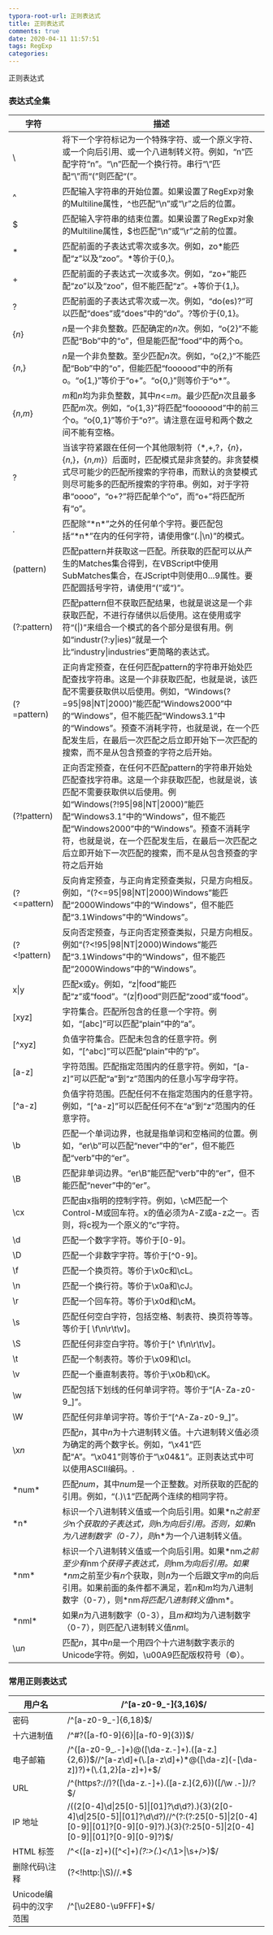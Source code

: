 ```yaml
---
typora-root-url: 正则表达式
title: 正则表达式
comments: true
date: 2020-04-11 11:57:51
tags: RegExp
categories:
---
```


正则表达式

<!--more-->

### 表达式全集

| 字符         | 描述                                                         |
| ------------ | ------------------------------------------------------------ |
| \            | 将下一个字符标记为一个特殊字符、或一个原义字符、或一个向后引用、或一个八进制转义符。例如，“n”匹配字符“n”。“\n”匹配一个换行符。串行“\\”匹配“\”而“\(”则匹配“(”。 |
| ^            | 匹配输入字符串的开始位置。如果设置了RegExp对象的Multiline属性，^也匹配“\n”或“\r”之后的位置。 |
| $            | 匹配输入字符串的结束位置。如果设置了RegExp对象的Multiline属性，$也匹配“\n”或“\r”之前的位置。 |
| *            | 匹配前面的子表达式零次或多次。例如，zo*能匹配“z”以及“zoo”。*等价于{0,}。 |
| +            | 匹配前面的子表达式一次或多次。例如，“zo+”能匹配“zo”以及“zoo”，但不能匹配“z”。+等价于{1,}。 |
| ?            | 匹配前面的子表达式零次或一次。例如，“do(es)?”可以匹配“does”或“does”中的“do”。?等价于{0,1}。 |
| {*n*}        | *n*是一个非负整数。匹配确定的*n*次。例如，“o{2}”不能匹配“Bob”中的“o”，但是能匹配“food”中的两个o。 |
| {*n*,}       | *n*是一个非负整数。至少匹配*n*次。例如，“o{2,}”不能匹配“Bob”中的“o”，但能匹配“foooood”中的所有o。“o{1,}”等价于“o+”。“o{0,}”则等价于“o*”。 |
| {*n*,*m*}    | *m*和*n*均为非负整数，其中*n*<=*m*。最少匹配*n*次且最多匹配*m*次。例如，“o{1,3}”将匹配“fooooood”中的前三个o。“o{0,1}”等价于“o?”。请注意在逗号和两个数之间不能有空格。 |
| ?            | 当该字符紧跟在任何一个其他限制符（*,+,?，{*n*}，{*n*,}，{*n*,*m*}）后面时，匹配模式是非贪婪的。非贪婪模式尽可能少的匹配所搜索的字符串，而默认的贪婪模式则尽可能多的匹配所搜索的字符串。例如，对于字符串“oooo”，“o+?”将匹配单个“o”，而“o+”将匹配所有“o”。 |
| .            | 匹配除“\*n*”之外的任何单个字符。要匹配包括“\*n*”在内的任何字符，请使用像“(.\|\n)”的模式。 |
| (pattern)    | 匹配pattern并获取这一匹配。所获取的匹配可以从产生的Matches集合得到，在VBScript中使用SubMatches集合，在JScript中则使用$0…$9属性。要匹配圆括号字符，请使用“\(”或“\)”。 |
| (?:pattern)  | 匹配pattern但不获取匹配结果，也就是说这是一个非获取匹配，不进行存储供以后使用。这在使用或字符“(\|)”来组合一个模式的各个部分是很有用。例如“industr(?:y\|ies)”就是一个比“industry\|industries”更简略的表达式。 |
| (?=pattern)  | 正向肯定预查，在任何匹配pattern的字符串开始处匹配查找字符串。这是一个非获取匹配，也就是说，该匹配不需要获取供以后使用。例如，“Windows(?=95\|98\|NT\|2000)”能匹配“Windows2000”中的“Windows”，但不能匹配“Windows3.1”中的“Windows”。预查不消耗字符，也就是说，在一个匹配发生后，在最后一次匹配之后立即开始下一次匹配的搜索，而不是从包含预查的字符之后开始。 |
| (?!pattern)  | 正向否定预查，在任何不匹配pattern的字符串开始处匹配查找字符串。这是一个非获取匹配，也就是说，该匹配不需要获取供以后使用。例如“Windows(?!95\|98\|NT\|2000)”能匹配“Windows3.1”中的“Windows”，但不能匹配“Windows2000”中的“Windows”。预查不消耗字符，也就是说，在一个匹配发生后，在最后一次匹配之后立即开始下一次匹配的搜索，而不是从包含预查的字符之后开始 |
| (?<=pattern) | 反向肯定预查，与正向肯定预查类拟，只是方向相反。例如，“(?<=95\|98\|NT\|2000)Windows”能匹配“2000Windows”中的“Windows”，但不能匹配“3.1Windows”中的“Windows”。 |
| (?<!pattern) | 反向否定预查，与正向否定预查类拟，只是方向相反。例如“(?<!95\|98\|NT\|2000)Windows”能匹配“3.1Windows”中的“Windows”，但不能匹配“2000Windows”中的“Windows”。 |
| x\|y         | 匹配x或y。例如，“z\|food”能匹配“z”或“food”。“(z\|f)ood”则匹配“zood”或“food”。 |
| [xyz]        | 字符集合。匹配所包含的任意一个字符。例如，“[abc]”可以匹配“plain”中的“a”。 |
| [^xyz]       | 负值字符集合。匹配未包含的任意字符。例如，“[^abc]”可以匹配“plain”中的“p”。 |
| [a-z]        | 字符范围。匹配指定范围内的任意字符。例如，“[a-z]”可以匹配“a”到“z”范围内的任意小写字母字符。 |
| [^a-z]       | 负值字符范围。匹配任何不在指定范围内的任意字符。例如，“[^a-z]”可以匹配任何不在“a”到“z”范围内的任意字符。 |
| \b           | 匹配一个单词边界，也就是指单词和空格间的位置。例如，“er\b”可以匹配“never”中的“er”，但不能匹配“verb”中的“er”。 |
| \B           | 匹配非单词边界。“er\B”能匹配“verb”中的“er”，但不能匹配“never”中的“er”。 |
| \cx          | 匹配由x指明的控制字符。例如，\cM匹配一个Control-M或回车符。x的值必须为A-Z或a-z之一。否则，将c视为一个原义的“c”字符。 |
| \d           | 匹配一个数字字符。等价于[0-9]。                              |
| \D           | 匹配一个非数字字符。等价于[^0-9]。                           |
| \f           | 匹配一个换页符。等价于\x0c和\cL。                            |
| \n           | 匹配一个换行符。等价于\x0a和\cJ。                            |
| \r           | 匹配一个回车符。等价于\x0d和\cM。                            |
| \s           | 匹配任何空白字符，包括空格、制表符、换页符等等。等价于[ \f\n\r\t\v]。 |
| \S           | 匹配任何非空白字符。等价于[^ \f\n\r\t\v]。                   |
| \t           | 匹配一个制表符。等价于\x09和\cI。                            |
| \v           | 匹配一个垂直制表符。等价于\x0b和\cK。                        |
| \w           | 匹配包括下划线的任何单词字符。等价于“[A-Za-z0-9_]”。         |
| \W           | 匹配任何非单词字符。等价于“[^A-Za-z0-9_]”。                  |
| \x*n*        | 匹配*n*，其中*n*为十六进制转义值。十六进制转义值必须为确定的两个数字长。例如，“\x41”匹配“A”。“\x041”则等价于“\x04&1”。正则表达式中可以使用ASCII编码。. |
| \*num*       | 匹配*num*，其中*num*是一个正整数。对所获取的匹配的引用。例如，“(.)\1”匹配两个连续的相同字符。 |
| \*n*         | 标识一个八进制转义值或一个向后引用。如果\*n*之前至少*n*个获取的子表达式，则*n*为向后引用。否则，如果*n*为八进制数字（0-7），则*n*为一个八进制转义值。 |
| \*nm*        | 标识一个八进制转义值或一个向后引用。如果\*nm*之前至少有*nm*个获得子表达式，则*nm*为向后引用。如果\*nm*之前至少有*n*个获取，则*n*为一个后跟文字*m*的向后引用。如果前面的条件都不满足，若*n*和*m*均为八进制数字（0-7），则\*nm*将匹配八进制转义值*nm*。 |
| \*nml*       | 如果*n*为八进制数字（0-3），且*m和l*均为八进制数字（0-7），则匹配八进制转义值*nm*l。 |
| \u*n*        | 匹配*n*，其中*n*是一个用四个十六进制数字表示的Unicode字符。例如，\u00A9匹配版权符号（©）。 |

### 常用正则表达式

| 用户名                  | /^[a-z0-9_-]{3,16}$/                                         |
| ----------------------- | ------------------------------------------------------------ |
| 密码                    | /^[a-z0-9_-]{6,18}$/                                         |
| 十六进制值              | /^#?([a-f0-9]{6}\|[a-f0-9]{3})$/                             |
| 电子邮箱                | /^([a-z0-9_\.-]+)@([\da-z\.-]+)\.([a-z\.]{2,6})$//^[a-z\d]+(\.[a-z\d]+)*@([\da-z](-[\da-z])?)+(\.{1,2}[a-z]+)+$/ |
| URL                     | /^(https?:\/\/)?([\da-z\.-]+)\.([a-z\.]{2,6})([\/\w \.-]*)*\/?$/ |
| IP 地址                 | /((2[0-4]\d\|25[0-5]\|[01]?\d\d?)\.){3}(2[0-4]\d\|25[0-5]\|[01]?\d\d?)//^(?:(?:25[0-5]\|2[0-4][0-9]\|[01]?[0-9][0-9]?)\.){3}(?:25[0-5]\|2[0-4][0-9]\|[01]?[0-9][0-9]?)$/ |
| HTML 标签               | /^<([a-z]+)([^<]+)*(?:>(.*)<\/\1>\|\s+\/>)$/                 |
| 删除代码\\注释          | (?<!http:\|\S)//.*$                                          |
| Unicode编码中的汉字范围 | /^[\u2E80-\u9FFF]+$/                                         |